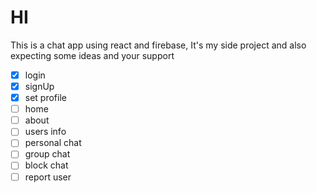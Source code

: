 # HI

This is a chat app using react and firebase, It's my side project and also expecting some ideas and your support

- [x] login 
- [x] signUp 
- [x] set profile
- [ ] home
- [ ] about 
- [ ] users info
- [ ] personal chat 
- [ ] group chat
- [ ] block chat
- [ ] report user